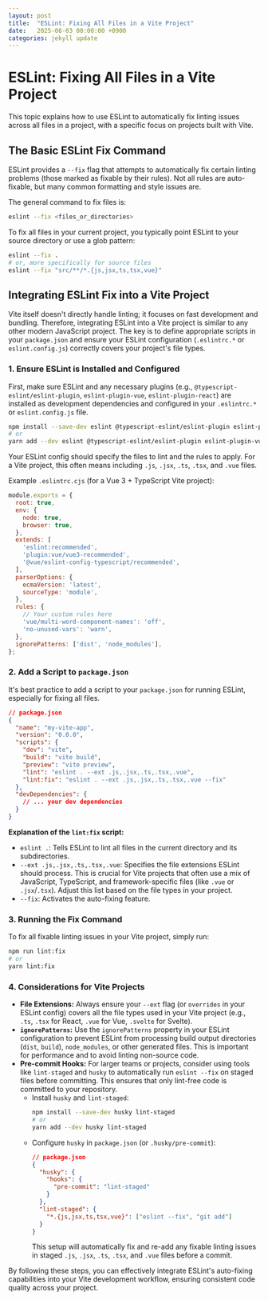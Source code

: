 ```yaml
---
layout: post
title:  "ESLint: Fixing All Files in a Vite Project"
date:   2025-08-03 00:00:00 +0900
categories: jekyll update
---
```

# ESLint: Fixing All Files in a Vite Project

This topic explains how to use ESLint to automatically fix linting issues across all files in a project, with a specific focus on projects built with Vite.

## The Basic ESLint Fix Command

ESLint provides a `--fix` flag that attempts to automatically fix certain linting problems (those marked as fixable by their rules). Not all rules are auto-fixable, but many common formatting and style issues are.

The general command to fix files is:

```bash
eslint --fix <files_or_directories>
```

To fix all files in your current project, you typically point ESLint to your source directory or use a glob pattern:

```bash
eslint --fix .
# or, more specifically for source files
eslint --fix "src/**/*.{js,jsx,ts,tsx,vue}"
```

## Integrating ESLint Fix into a Vite Project

Vite itself doesn't directly handle linting; it focuses on fast development and bundling. Therefore, integrating ESLint into a Vite project is similar to any other modern JavaScript project. The key is to define appropriate scripts in your `package.json` and ensure your ESLint configuration (`.eslintrc.*` or `eslint.config.js`) correctly covers your project's file types.

### 1. Ensure ESLint is Installed and Configured

First, make sure ESLint and any necessary plugins (e.g., `@typescript-eslint/eslint-plugin`, `eslint-plugin-vue`, `eslint-plugin-react`) are installed as development dependencies and configured in your `.eslintrc.*` or `eslint.config.js` file.

```bash
npm install --save-dev eslint @typescript-eslint/eslint-plugin eslint-plugin-vue
# or
yarn add --dev eslint @typescript-eslint/eslint-plugin eslint-plugin-vue
```

Your ESLint config should specify the files to lint and the rules to apply. For a Vite project, this often means including `.js`, `.jsx`, `.ts`, `.tsx`, and `.vue` files.

Example `.eslintrc.cjs` (for a Vue 3 + TypeScript Vite project):

```javascript
module.exports = {
  root: true,
  env: {
    node: true,
    browser: true,
  },
  extends: [
    'eslint:recommended',
    'plugin:vue/vue3-recommended',
    '@vue/eslint-config-typescript/recommended',
  ],
  parserOptions: {
    ecmaVersion: 'latest',
    sourceType: 'module',
  },
  rules: {
    // Your custom rules here
    'vue/multi-word-component-names': 'off',
    'no-unused-vars': 'warn',
  },
  ignorePatterns: ['dist', 'node_modules'],
};
```

### 2. Add a Script to `package.json`

It's best practice to add a script to your `package.json` for running ESLint, especially for fixing all files.

```json
// package.json
{
  "name": "my-vite-app",
  "version": "0.0.0",
  "scripts": {
    "dev": "vite",
    "build": "vite build",
    "preview": "vite preview",
    "lint": "eslint . --ext .js,.jsx,.ts,.tsx,.vue",
    "lint:fix": "eslint . --ext .js,.jsx,.ts,.tsx,.vue --fix"
  },
  "devDependencies": {
    // ... your dev dependencies
  }
}
```

**Explanation of the `lint:fix` script:**
*   `eslint .`: Tells ESLint to lint all files in the current directory and its subdirectories.
*   `--ext .js,.jsx,.ts,.tsx,.vue`: Specifies the file extensions ESLint should process. This is crucial for Vite projects that often use a mix of JavaScript, TypeScript, and framework-specific files (like `.vue` or `.jsx`/`.tsx`). Adjust this list based on the file types in your project.
*   `--fix`: Activates the auto-fixing feature.

### 3. Running the Fix Command

To fix all fixable linting issues in your Vite project, simply run:

```bash
npm run lint:fix
# or
yarn lint:fix
```

### 4. Considerations for Vite Projects

*   **File Extensions:** Always ensure your `--ext` flag (or `overrides` in your ESLint config) covers all the file types used in your Vite project (e.g., `.ts`, `.tsx` for React, `.vue` for Vue, `.svelte` for Svelte).
*   **`ignorePatterns`:** Use the `ignorePatterns` property in your ESLint configuration to prevent ESLint from processing build output directories (`dist`, `build`), `node_modules`, or other generated files. This is important for performance and to avoid linting non-source code.
*   **Pre-commit Hooks:** For larger teams or projects, consider using tools like `lint-staged` and `husky` to automatically run `eslint --fix` on staged files before committing. This ensures that only lint-free code is committed to your repository.
    *   Install `husky` and `lint-staged`:
        ```bash
        npm install --save-dev husky lint-staged
        # or
        yarn add --dev husky lint-staged
        ```
    *   Configure `husky` in `package.json` (or `.husky/pre-commit`):
        ```json
        // package.json
        {
          "husky": {
            "hooks": {
              "pre-commit": "lint-staged"
            }
          },
          "lint-staged": {
            "*.{js,jsx,ts,tsx,vue}": ["eslint --fix", "git add"]
          }
        }
        ```
        This setup will automatically fix and re-add any fixable linting issues in staged `.js`, `.jsx`, `.ts`, `.tsx`, and `.vue` files before a commit.

By following these steps, you can effectively integrate ESLint's auto-fixing capabilities into your Vite development workflow, ensuring consistent code quality across your project.